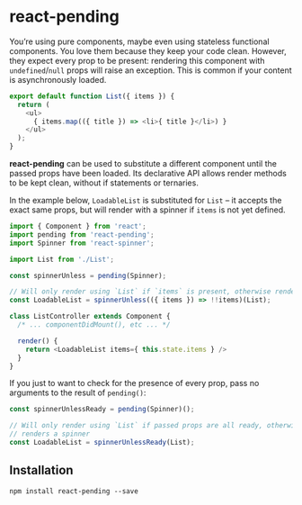 # react-pending

You’re using pure components, maybe even using stateless functional components.
You love them because they keep your code clean. However, they expect every prop
to be present: rendering this component with `undefined`/`null` props will raise
an exception. This is common if your content is asynchronously loaded.

```javascript
export default function List({ items }) {
  return (
    <ul>
      { items.map(({ title }) => <li>{ title }</li>) }
    </ul>
  );
}
```

**react-pending** can be used to substitute a different component until the
passed props have been loaded. Its declarative API allows render methods to be
kept clean, without if statements or ternaries.

In the example below, `LoadableList` is substituted for `List` – it
accepts the exact same props, but will render with a spinner if `items` is not
yet defined.

```javascript
import { Component } from 'react';
import pending from 'react-pending';
import Spinner from 'react-spinner';

import List from './List';

const spinnerUnless = pending(Spinner);

// Will only render using `List` if `items` is present, otherwise renders a spinner
const LoadableList = spinnerUnless(({ items }) => !!items)(List);

class ListController extends Component {
  /* ... componentDidMount(), etc ... */

  render() {
    return <LoadableList items={ this.state.items } />
  }
}
```

If you just to want to check for the presence of every prop, pass no arguments
to the result of `pending()`:

```javascript
const spinnerUnlessReady = pending(Spinner)();

// Will only render using `List` if passed props are all ready, otherwise
// renders a spinner
const LoadableList = spinnerUnlessReady(List);
```

## Installation

```
npm install react-pending --save
```
